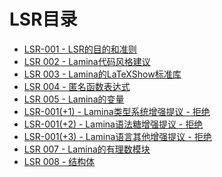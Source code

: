# LSR目录
- [LSR-001 - LSR的目的和准则](store/LSR-001.md)
- [LSR 002 - Lamina代码风格建议](store/LSR-002.md)
- [LSR 003 - Lamina的LaTeXShow标准库](store/LSR-003.md)
- [LSR 004 - 匿名函数表达式](store/LSR-004.md)
- [LSR 005 - Lamina的变量](store/LSR-005.md)
- [LSR-001(+1) - Lamina类型系统增强提议 - 拒绝](store/LSR-001(+1).md)
- [LSR-001(+2) - Lamina语法糖增强提议 - 拒绝](store/LSR-001(+2).md)
- [LSR-001(+3) - Lamina语言其他增强提议 - 拒绝](store/LSR-001(+3).md)
- [LSR 007 - Lamina的有理数模块](store/LSR-007.md)
- [LSR 008 - 结构体](store/LSR-008.md)
